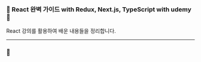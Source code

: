 ### 🌱 React 완벽 가이드 with Redux, Next.js, TypeScript with udemy🌱
React 강의를 활용하여 배운 내용들을 정리합니다.
<hr/>

### 📗 